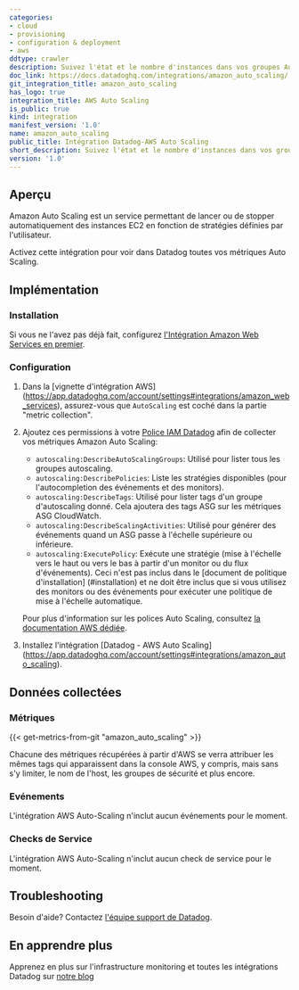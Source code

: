```yaml
---
categories:
- cloud
- provisioning
- configuration & deployment
- aws
ddtype: crawler
description: Suivez l'état et le nombre d'instances dans vos groupes Auto Scaling.
doc_link: https://docs.datadoghq.com/integrations/amazon_auto_scaling/
git_integration_title: amazon_auto_scaling
has_logo: true
integration_title: AWS Auto Scaling
is_public: true
kind: integration
manifest_version: '1.0'
name: amazon_auto_scaling
public_title: Intégration Datadog-AWS Auto Scaling
short_description: Suivez l'état et le nombre d'instances dans vos groupes Auto Scaling.
version: '1.0'
---
```


## Aperçu

Amazon Auto Scaling est un service permettant de lancer ou de stopper automatiquement des instances EC2 en fonction de stratégies définies par l'utilisateur.

Activez cette intégration pour voir dans Datadog toutes vos métriques Auto Scaling.

## Implémentation
### Installation

Si vous ne l'avez pas déjà fait, configurez [l'Intégration Amazon Web Services en premier](https://docs.datadoghq.com/integrations/amazon_web_services/).
### Configuration

1. Dans la [vignette d'intégration AWS] (https://app.datadoghq.com/account/settings#integrations/amazon_web_services), assurez-vous que `AutoScaling` est coché dans la partie "metric collection".

2. Ajoutez ces permissions à votre [Police IAM Datadog](https://docs.datadoghq.com/integrations/amazon_web_services/#installation) afin de collecter vos métriques Amazon Auto Scaling: 

    * `autoscaling:DescribeAutoScalingGroups`: Utilisé pour lister tous les groupes autoscaling.
    * `autoscaling:DescribePolicies`: Liste les stratégies disponibles (pour l'autocompletion des événements et des monitors).
    * `autoscaling:DescribeTags`: Utilisé pour lister tags d'un groupe d'autoscaling donné. Cela ajoutera des tags ASG sur les métriques ASG CloudWatch.
    * `autoscaling:DescribeScalingActivities`: Utilisé pour générer des événements quand un ASG passe à l'échelle supérieure ou inférieure.
    * `autoscaling:ExecutePolicy`: Exécute une stratégie (mise à l'échelle vers le haut ou vers le bas à partir d'un monitor ou du flux d'événements).
    Ceci n'est pas inclus dans le [document de politique d'installation] (#installation) et ne doit être inclus que si vous utilisez des monitors ou des événements pour exécuter une politique de mise à l'échelle automatique.

    Pour plus d'information sur les polices Auto Scaling, consultez [la documentation AWS dédiée](https://docs.aws.amazon.com/IAM/latest/UserGuide/list_application-autoscaling.html).

3. Installez l'intégration [Datadog - AWS Auto Scaling] (https://app.datadoghq.com/account/settings#integrations/amazon_auto_scaling).


## Données collectées
### Métriques
{{< get-metrics-from-git "amazon_auto_scaling" >}}


Chacune des métriques récupérées à partir d'AWS se verra attribuer les mêmes tags qui apparaissent dans la console AWS, y compris, mais sans s'y limiter, le nom de l'host, les groupes de sécurité et plus encore.

### Evénements
L'intégration AWS Auto-Scaling n'inclut aucun événements pour le moment.

### Checks de Service
L'intégration AWS Auto-Scaling n'inclut aucun check de service pour le moment.

## Troubleshooting
Besoin d'aide? Contactez  [l'équipe support de Datadog](http://docs.datadoghq.com/help/).

## En apprendre plus
Apprenez en plus sur l'infrastructure monitoring et toutes les intégrations Datadog sur [notre blog](https://www.datadoghq.com/blog/)
